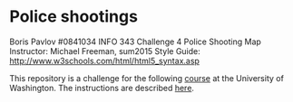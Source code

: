 # Police shootings


Boris Pavlov #0841034 
INFO 343 Challenge 4 Police Shooting Map 
Instructor: Michael Freeman, sum2015
Style Guide: http://www.w3schools.com/html/html5_syntax.asp 


This repository is a challenge for the following [course](http://faculty.washington.edu/mikefree/info343/) at the University of Washington.  The instructions are described [here](http://faculty.washington.edu/mikefree/info343/#/challenges/police-shooting).
